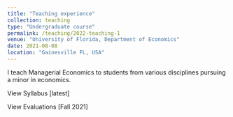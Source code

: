 ```yaml
---
title: "Teaching experience"
collection: teaching
type: "Undergraduate course"
permalink: /teaching/2022-teaching-1
venue: "University of Florida, Department of Economics"
date: 2021-08-08
location: "Gainesville FL, USA"
---
```


I teach Managerial Economics to students from various disciplines pursuing a minor in economics. 

View Syllabus [latest]

View Evaluations [Fall 2021]
